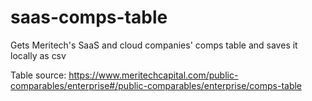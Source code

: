 # saas-comps-table

Gets Meritech's SaaS and cloud companies' comps table and saves it locally as csv

Table source: https://www.meritechcapital.com/public-comparables/enterprise#/public-comparables/enterprise/comps-table
